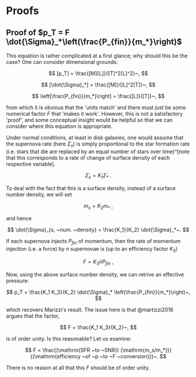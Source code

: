 Proofs
======

Proof of $p_T = F \dot{\Sigma}_*\left(\frac{P_{fin}}{m_*}\right)$
------------------------------------------------------------------

This equation is rather complicated at a first glance; why should this be the case? One can consider dimensional grounds:

$$
	[p_T] = \frac{[M][L]}{[T]^2[L]^2}~,
$$

$$
	[\dot{\Sigma}_*] = \frac{[M]}{[L]^2[T]}~,
$$

$$
	\left[\frac{P_{fin}}{m_*}\right] = \frac{[L]}{[T]}~,
$$

from which it is obvious that the 'units match' and there must just be some numerical factor $F$ that 'makes it work'. However, this is not a satisfactory 'proof', and some conceptual insight would be helpful so that we can consider where this equation is appropriate. 

Under normal conditions, at least in disk galaxies, one would assume that the supernova rate (here $\dot{\Sigma}_s$) is simply proportional to the star formation rate (i.e. stars that die are replaced by an equal number of stars over time)^[note that this corresponds to a rate of change of surface density of each respective variable].

$$
	\dot{\Sigma}_s = K_1 \dot{\Sigma}_*~.
$$

To deal with the fact that this is a surface density, instead of a surface number density, we will set

$$
	m_s = K_2 m_*~,
$$

and hence

$$
	\dot{\Sigma}_{s, ~num. ~density} = \frac{K_1}{K_2} \dot{\Sigma}_*~.
$$

If each supernova injects $P_{fin}$ of momentum, then the rate of momentum injection (i.e. a force) by $n$ supernovae is (up to an efficiency factor $K_3$)

$$
	F = K_3\dot{n}P_{fin}~,
$$

Now, using the above surface number density, we can retrive an effective pressure:

$$
	p_T = \frac{K_1 K_3}{K_2} \dot{\Sigma}_* \left(\frac{P_{fin}}{m_*}\right)~,
$$

which recovers Marizzi's result. The issue here is that @martizzi2016 argues that the factor,

$$
	F = \frac{K_1 K_3}{K_2}~,
$$

is of order unity. Is this reasonable? Let us examine:

$$
	F = \frac{(\mathrm{SFR ~to ~SNR}) (\mathrm{m_s/m_*})}{(\mathrm{efficiency ~of ~p ~to ~F ~conversion})}~.
$$

There is no reason at all that this $F$ should be of order unity.

